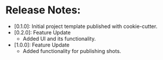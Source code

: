 Release Notes:
===============

* [0.1.0]: Initial project template published with cookie-cutter. 
* [0.2.0]: Feature Update
    - Added UI and its functionality.
* [1.0.0]: Feature Update
    - Added functionality for publishing shots.